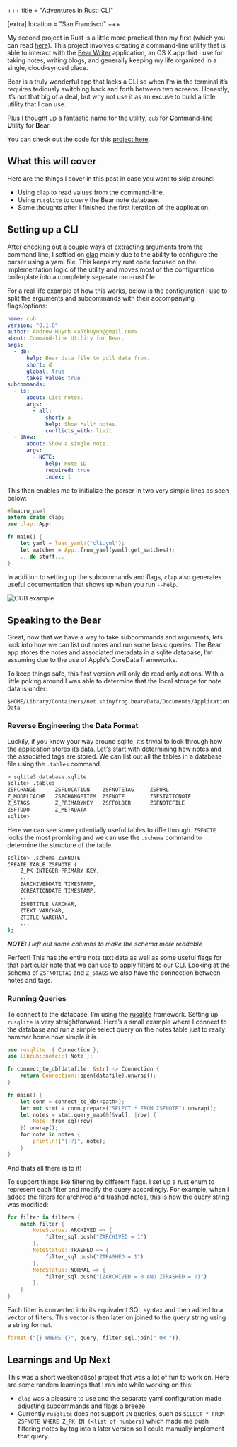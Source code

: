 +++
title = "Adventures in Rust: CLI"

[extra]
location = "San Francisco"
+++

My second project in Rust is a little more practical than my first (which
you can read [here][rust-game]). This project involves creating a
command-line utility that is able to interact with the [Bear Writer][bear-app]
application, an OS X app that I use for taking notes, writing blogs, and
generally keeping my life organized in a single, cloud-synced place.

<!-- more -->
Bear is a truly wonderful app that lacks a CLI so when I’m in the terminal
it’s requires tediously switching back and forth between two screens.
Honestly, it’s not that big of a deal, but why not use it as an excuse to
build a little utility that I can use.

Plus I thought up a fantastic name for the utility, `cub` for
**C**ommand-line **U**tility for **B**ear.

You can check out the code for this [project here](https://github.com/a5huynh/cub-cli).

[bear-app]: https://bear-writer.com
[rust-game]: https://a5huynh.github.io/2018/02/02/adventures-in-rust.html


## What this will cover

Here are the things I cover in this post in case you want to skip around:
* Using `clap` to read values from the command-line.
* Using `rusqlite` to query the Bear note database.
* Some thoughts after I finished the first iteration of the application.


## Setting up a CLI

After checking out a couple ways of extracting arguments from the command
line, I settled on [clap](https://clap.rs) mainly due to the ability to
configure the parser using a yaml file. This keeps my rust code focused on
the implementation logic of the utility and moves most of the configuration
boilerplate into a completely separate non-rust file.

For a real life example of how this works, below is the configuration I use
to split the arguments and subcommands with their accompanying
flags/options:

``` yaml
name: cub
version: "0.1.0"
author: Andrew Huynh <a5thuynh@gmail.com>
about: Command-line Utility for Bear.
args:
  - db:
      help: Bear data file to pull data from.
      short: d
      global: true
      takes_value: true
subcommands:
  - ls:
      about: List notes.
      args:
        - all:
            short: a
            help: Show *all* notes.
            conflicts_with: limit
  - show:
      about: Show a single note.
      args:
        - NOTE:
            help: Note ID
            required: true
            index: 1
```

This then enables me to initialize the parser in two very simple lines as seen below:

``` rust
#[macro_use]
extern crate clap;
use clap::App;

fn main() {
    let yaml = load_yaml!("cli.yml");
    let matches = App::from_yaml(yaml).get_matches();
    ...do stuff...
}
```

In addition to setting up the subcommands and flags, `clap` also generates
useful documentation that shows up when you run `--help`.

![CUB example](/img/2018/cub-help.gif)


## Speaking to the Bear

Great, now that we have a way to take subcommands and arguments, lets look
into how we can list out notes and run some basic queries. The Bear app
stores the notes and associated metadata in a sqlite database, I’m assuming
due to the use of Apple’s CoreData frameworks.

To keep things safe, this first version will only do read only actions.
With a little poking around I was able to determine that the local storage
for note data is under:

```
$HOME/Library/Containers/net.shinyfrog.bear/Data/Documents/Application Data
```


### Reverse Engineering the Data Format

Luckily, if you know your way around sqlite, it’s trivial to look through
how the application stores its data. Let's start with determining how notes
and the associated tags are stored. We can list out all the tables in a
database file using the `.tables` command.

``` bash
> sqlite3 database.sqlite
sqlite> .tables
ZSFCHANGE      ZSFLOCATION    ZSFNOTETAG     ZSFURL
Z_MODELCACHE   ZSFCHANGEITEM  ZSFNOTE        ZSFSTATICNOTE
Z_5TAGS        Z_PRIMARYKEY   ZSFFOLDER      ZSFNOTEFILE
ZSFTODO        Z_METADATA
sqlite>
```

Here we can see some potentially useful tables to rifle through. `ZSFNOTE`
looks the most promising and we can use the `.schema` command to determine
the structure of the table.

``` bash
sqlite> .schema ZSFNOTE
CREATE TABLE ZSFNOTE (
    Z_PK INTEGER PRIMARY KEY,
    ...
    ZARCHIVEDDATE TIMESTAMP,
    ZCREATIONDATE TIMESTAMP,
    ...
    ZSUBTITLE VARCHAR,
    ZTEXT VARCHAR,
    ZTITLE VARCHAR,
    ...
);
```
***NOTE:** I left out some columns to make the schema more readable*

Perfect! This has the entire note text data as well as some useful flags
for that particular note that we can use to apply filters to our CLI.
Looking at the schema of `ZSFNOTETAG` and `Z_5TAGS` we also have the
connection between notes and tags.


### Running Queries

To connect to the database, I’m using the
[rusqlite](https://github.com/jgallagher/rusqlite) framework. Setting up
`rusqlite` is very straightforward. Here’s a small example where I connect
to the database and run a simple select query on the notes table just to
really hammer home how simple it is.

``` rust
use rusqlite::{ Connection };
use libcub::note::{ Note };

fn connect_to_db(datafile: &str) -> Connection {
    return Connection::open(datafile).unwrap();
}

fn main() {
    let conn = connect_to_db(<path>);
    let mut stmt = conn.prepare("SELECT * FROM ZSFNOTE").unwrap();
    let notes = stmt.query_map(&[&val], |row| {
        Note::from_sql(row)
    }).unwrap();
    for note in notes {
        println!("{:?}", note);
    }
}
```

And thats all there is to it!

To support things like filtering by different flags. I set up a rust enum
to represent each filter and modify the query accordingly. For example, when
I added the filters for archived and trashed notes, this is how the query
string was modified:

``` rust
for filter in filters {
    match filter {
        NoteStatus::ARCHIVED => {
            filter_sql.push("ZARCHIVED = 1")
        },
        NoteStatus::TRASHED => {
            filter_sql.push("ZTRASHED = 1")
        },
        NoteStatus::NORMAL => {
            filter_sql.push("(ZARCHIVED = 0 AND ZTRASHED = 0)")
        },
    }
}
```

Each filter is converted into its equivalent SQL syntax and then added to
a vector of filters. This vector is then later on joined to the query
string using a string format.

``` rust
format!("{} WHERE {}", query, filter_sql.join(" OR "));
```

## Learnings and Up Next

This was a short weekend(iso) project that was a lot of fun to work on.
Here are some random learnings that I ran into while working on this:

* `clap` was a pleasure to use and the separate yaml configuration made
  adjusting subcommands and flags a breeze.
* Currently `rusqlite` does not support `IN` queries, such as `SELECT *
  FROM ZSFNOTE WHERE Z_PK IN (<list of numbers)` which made me push
  filtering notes by tag into a later version so I could manually implement
  that query.
